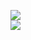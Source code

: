[![](https://img.shields.io/badge/Made%20With-Github%20Spray-lightgrey.svg?style=for-the-badge&logo=github)](https://github.com/Annihil/github-spray#31383)  
[![](https://i.imgur.com/2DrTn0Z.gif)](https://github.com/Annihil/github-spray)